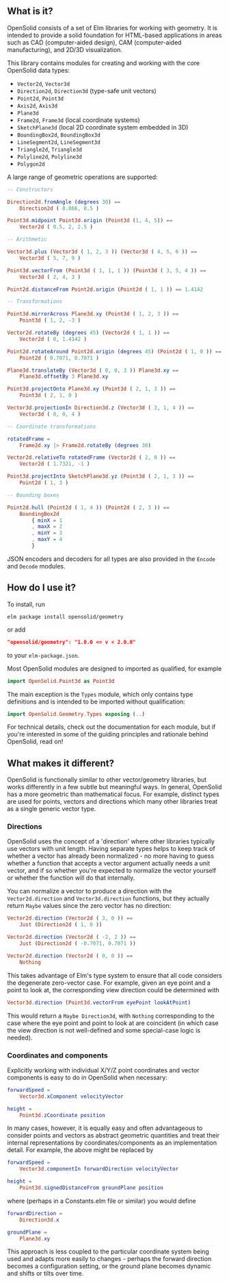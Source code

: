 ## What is it?

OpenSolid consists of a set of Elm libraries for working with geometry. It is
intended to provide a solid foundation for HTML-based applications in areas such
as CAD (computer-aided design), CAM (computer-aided manufacturing), and 2D/3D
visualization.

This library contains modules for creating and working with the core OpenSolid
data types:

  - `Vector2d`, `Vector3d`
  - `Direction2d`, `Direction3d` (type-safe unit vectors)
  - `Point2d`, `Point3d`
  - `Axis2d`, `Axis3d`
  - `Plane3d`
  - `Frame2d`, `Frame3d` (local coordinate systems)
  - `SketchPlane3d` (local 2D coordinate system embedded in 3D)
  - `BoundingBox2d`, `BoundingBox3d`
  - `LineSegment2d`, `LineSegment3d`
  - `Triangle2d`, `Triangle3d`
  - `Polyline2d`, `Polyline3d`
  - `Polygon2d`

A large range of geometric operations are supported:

```elm
-- Constructors

Direction2d.fromAngle (degrees 30) ==
    Direction2d ( 0.866, 0.5 )

Point3d.midpoint Point3d.origin (Point3d (1, 4, 5)) ==
    Vector2d ( 0.5, 2, 2.5 )

-- Arithmetic

Vector3d.plus (Vector3d ( 1, 2, 3 )) (Vector3d ( 4, 5, 6 )) ==
    Vector3d ( 5, 7, 9 )

Point3d.vectorFrom (Point3d ( 1, 1, 1 )) (Point3d ( 3, 5, 4 )) ==
    Vector3d ( 2, 4, 3 )

Point2d.distanceFrom Point2d.origin (Point2d ( 1, 1 )) == 1.4142

-- Transformations

Point3d.mirrorAcross Plane3d.xy (Point3d ( 1, 2, 3 )) ==
    Point3d ( 1, 2, -3 )

Vector2d.rotateBy (degrees 45) (Vector2d ( 1, 1 )) ==
    Vector2d ( 0, 1.4142 )

Point2d.rotateAround Point2d.origin (degrees 45) (Point2d ( 1, 0 )) ==
    Point2d ( 0.7071, 0.7071 )

Plane3d.translateBy (Vector3d ( 0, 0, 3 )) Plane3d.xy ==
    Plane3d.offsetBy 3 Plane3d.xy

Point3d.projectOnto Plane3d.xy (Point3d ( 2, 1, 3 )) ==
    Point3d ( 2, 1, 0 )

Vector3d.projectionIn Direction3d.z (Vector3d ( 3, 1, 4 )) ==
    Vector3d ( 0, 0, 4 )

-- Coordinate transformations

rotatedFrame =
    Frame2d.xy |> Frame2d.rotateBy (degrees 30)

Vector2d.relativeTo rotatedFrame (Vector2d ( 2, 0 )) ==
    Vector2d ( 1.7321, -1 )

Point3d.projectInto SketchPlane3d.yz (Point3d ( 2, 1, 3 )) ==
    Point2d ( 1, 3 )

-- Bounding boxes

Point2d.hull (Point2d ( 1, 4 )) (Point2d ( 2, 3 )) ==
    BoundingBox2d
        { minX = 1
        , maxX = 2
        , minY = 3
        , maxY = 4
        }
```

JSON encoders and decoders for all types are also provided in the `Encode` and
`Decode` modules.

## How do I use it?

To install, run

```
elm package install opensolid/geometry
```

or add

```json
"opensolid/geometry": "1.0.0 <= v < 2.0.0"
```

to your `elm-package.json`.

Most OpenSolid modules are designed to imported as qualified, for example

```elm
import OpenSolid.Point3d as Point3d
```

The main exception is the `Types` module, which only contains type definitions
and is intended to be imported without qualification:

```elm
import OpenSolid.Geometry.Types exposing (..)
```

For technical details, check out the documentation for each module, but if
you're interested in some of the guiding principles and rationale behind
OpenSolid, read on!

## What makes it different?

OpenSolid is functionally similar to other vector/geometry libraries, but works
differently in a few subtle but meaningful ways. In general, OpenSolid has a
more geometric than mathematical focus. For example, distinct types are used for
points, vectors and directions which many other libraries treat as a single
generic vector type.

### Directions

OpenSolid uses the concept of a 'direction' where other libraries typically use
vectors with unit length. Having separate types helps to keep track of whether a
vector has already been normalized - no more having to guess whether a function
that accepts a vector argument actually needs a unit vector, and if so whether
you're expected to normalize the vector yourself or whether the function will do
that internally.

You can normalize a vector to produce a direction with the `Vector2d.direction`
and `Vector3d.direction` functions, but they actually return `Maybe` values
since the zero vector has no direction:

```elm
Vector2d.direction (Vector2d ( 3, 0 )) ==
    Just (Direction2d ( 1, 0 ))

Vector2d.direction (Vector2d ( -2, 2 )) ==
    Just (Direction2d ( -0.7071, 0.7071 ))

Vector2d.direction (Vector2d ( 0, 0 )) ==
    Nothing
```

This takes advantage of Elm's type system to ensure that all code considers the
degenerate zero-vector case. For example, given an eye point and a point to look
at, the corresponding view direction could be determined with

```elm
Vector3d.direction (Point3d.vectorFrom eyePoint lookAtPoint)
```

This would return a `Maybe Direction3d`, with `Nothing` corresponding to the
case where the eye point and point to look at are coincident (in which case the
view direction is not well-defined and some special-case logic is needed).

### Coordinates and components

Explicitly working with individual X/Y/Z point coordinates and vector components
is easy to do in OpenSolid when necessary:

```elm
forwardSpeed =
    Vector3d.xComponent velocityVector

height =
    Point3d.zCoordinate position
```

In many cases, however, it is equally easy and often advantageous to consider
points and vectors as abstract geometric quantities and treat their internal
representations by coordinates/components as an implementation detail. For
example, the above might be replaced by

```elm
forwardSpeed =
    Vector3d.componentIn forwardDirection velocityVector

height =
    Point3d.signedDistanceFrom groundPlane position
```

where (perhaps in a Constants.elm file or similar) you would define

```elm
forwardDirection =
    Direction3d.x

groundPlane =
    Plane3d.xy
```

This approach is less coupled to the particular coordinate system being used and
adapts more easily to changes - perhaps the forward direction becomes a
configuration setting, or the ground plane becomes dynamic and shifts or tilts
over time.
